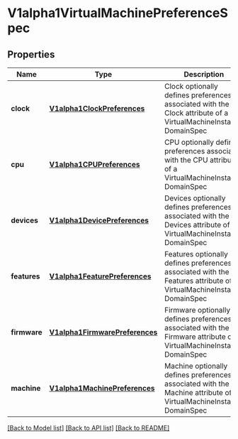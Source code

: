 # V1alpha1VirtualMachinePreferenceSpec

## Properties
Name | Type | Description | Notes
------------ | ------------- | ------------- | -------------
**clock** | [**V1alpha1ClockPreferences**](V1alpha1ClockPreferences.md) | Clock optionally defines preferences associated with the Clock attribute of a VirtualMachineInstance DomainSpec | [optional] 
**cpu** | [**V1alpha1CPUPreferences**](V1alpha1CPUPreferences.md) | CPU optionally defines preferences associated with the CPU attribute of a VirtualMachineInstance DomainSpec | [optional] 
**devices** | [**V1alpha1DevicePreferences**](V1alpha1DevicePreferences.md) | Devices optionally defines preferences associated with the Devices attribute of a VirtualMachineInstance DomainSpec | [optional] 
**features** | [**V1alpha1FeaturePreferences**](V1alpha1FeaturePreferences.md) | Features optionally defines preferences associated with the Features attribute of a VirtualMachineInstance DomainSpec | [optional] 
**firmware** | [**V1alpha1FirmwarePreferences**](V1alpha1FirmwarePreferences.md) | Firmware optionally defines preferences associated with the Firmware attribute of a VirtualMachineInstance DomainSpec | [optional] 
**machine** | [**V1alpha1MachinePreferences**](V1alpha1MachinePreferences.md) | Machine optionally defines preferences associated with the Machine attribute of a VirtualMachineInstance DomainSpec | [optional] 

[[Back to Model list]](../README.md#documentation-for-models) [[Back to API list]](../README.md#documentation-for-api-endpoints) [[Back to README]](../README.md)


